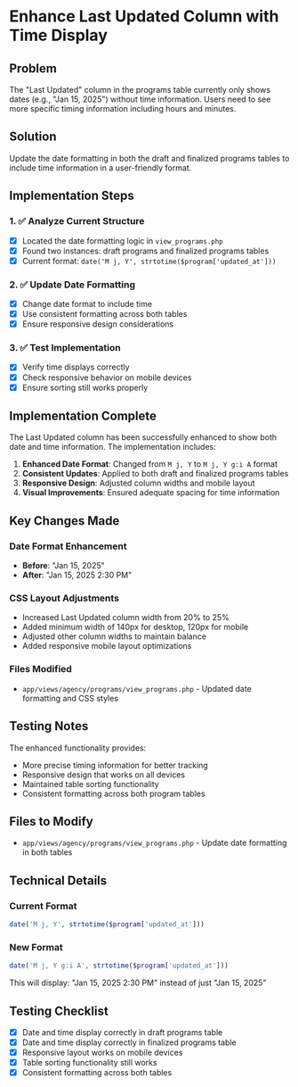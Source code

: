 # Enhance Last Updated Column with Time Display

## Problem
The "Last Updated" column in the programs table currently only shows dates (e.g., "Jan 15, 2025") without time information. Users need to see more specific timing information including hours and minutes.

## Solution
Update the date formatting in both the draft and finalized programs tables to include time information in a user-friendly format.

## Implementation Steps

### 1. ✅ Analyze Current Structure
- [x] Located the date formatting logic in `view_programs.php`
- [x] Found two instances: draft programs and finalized programs tables
- [x] Current format: `date('M j, Y', strtotime($program['updated_at']))`

### 2. ✅ Update Date Formatting
- [x] Change date format to include time
- [x] Use consistent formatting across both tables
- [x] Ensure responsive design considerations

### 3. ✅ Test Implementation
- [x] Verify time displays correctly
- [x] Check responsive behavior on mobile devices
- [x] Ensure sorting still works properly

## Implementation Complete

The Last Updated column has been successfully enhanced to show both date and time information. The implementation includes:

1. **Enhanced Date Format**: Changed from `M j, Y` to `M j, Y g:i A` format
2. **Consistent Updates**: Applied to both draft and finalized programs tables
3. **Responsive Design**: Adjusted column widths and mobile layout
4. **Visual Improvements**: Ensured adequate spacing for time information

## Key Changes Made

### Date Format Enhancement
- **Before**: "Jan 15, 2025"
- **After**: "Jan 15, 2025 2:30 PM"

### CSS Layout Adjustments
- Increased Last Updated column width from 20% to 25%
- Added minimum width of 140px for desktop, 120px for mobile
- Adjusted other column widths to maintain balance
- Added responsive mobile layout optimizations

### Files Modified
- `app/views/agency/programs/view_programs.php` - Updated date formatting and CSS styles

## Testing Notes

The enhanced functionality provides:
- More precise timing information for better tracking
- Responsive design that works on all devices
- Maintained table sorting functionality
- Consistent formatting across both program tables

## Files to Modify
- `app/views/agency/programs/view_programs.php` - Update date formatting in both tables

## Technical Details

### Current Format
```php
date('M j, Y', strtotime($program['updated_at']))
```

### New Format
```php
date('M j, Y g:i A', strtotime($program['updated_at']))
```

This will display: "Jan 15, 2025 2:30 PM" instead of just "Jan 15, 2025"

## Testing Checklist
- [x] Date and time display correctly in draft programs table
- [x] Date and time display correctly in finalized programs table
- [x] Responsive layout works on mobile devices
- [x] Table sorting functionality still works
- [x] Consistent formatting across both tables
